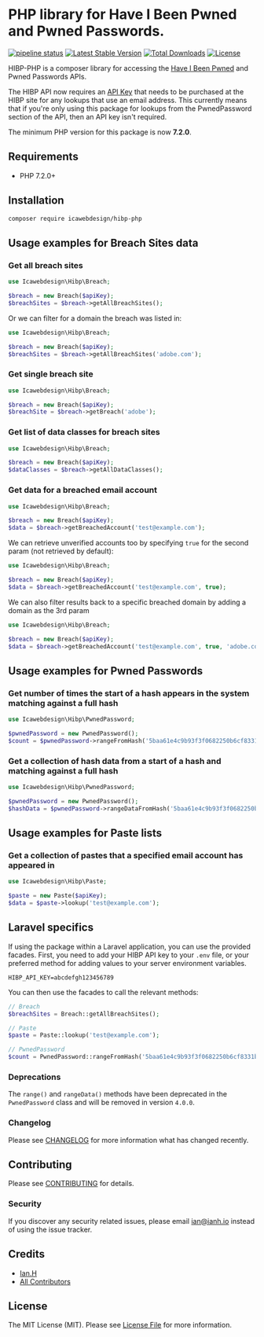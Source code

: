 # PHP library for Have I Been Pwned and Pwned Passwords.

[![pipeline status](https://gitlab.2up.io/ian/hibp-php/badges/master/pipeline.svg)](https://gitlab.2up.io/ian/hibp-php/commits/master)
[![Latest Stable Version](https://poser.pugx.org/icawebdesign/hibp-php/version)](https://packagist.org/packages/icawebdesign/hibp-php)
[![Total Downloads](https://poser.pugx.org/icawebdesign/hibp-php/downloads)](https://packagist.org/packages/icawebdesign/hibp-php)
[![License](https://poser.pugx.org/icawebdesign/hibp-php/license)](https://packagist.org/packages/icawebdesign/hibp-php)

HIBP-PHP is a composer library for accessing the [Have I Been Pwned](https://haveibeenpwned.com) and Pwned Passwords APIs.

The HIBP API now requires an [API Key](https://haveibeenpwned.com/API/Key) that needs to be purchased at the HIBP site for any lookups that use an email address. This currently means that if you're only using this package for lookups from the PwnedPassword section of the API, then an API key isn't required.

The minimum PHP version for this package is now **7.2.0**.

## Requirements

* PHP 7.2.0+

## Installation
```bash
composer require icawebdesign/hibp-php
```

## Usage examples for Breach Sites data

### Get all breach sites
```php
use Icawebdesign\Hibp\Breach;

$breach = new Breach($apiKey);
$breachSites = $breach->getAllBreachSites();
```

Or we can filter for a domain the breach was listed in:

```php
use Icawebdesign\Hibp\Breach;

$breach = new Breach($apiKey);
$breachSites = $breach->getAllBreachSites('adobe.com');
```

### Get single breach site
```php
use Icawebdesign\Hibp\Breach;

$breach = new Breach($apiKey);
$breachSite = $breach->getBreach('adobe');
```

### Get list of data classes for breach sites
```php
use Icawebdesign\Hibp\Breach;

$breach = new Breach($apiKey);
$dataClasses = $breach->getAllDataClasses();
```

### Get data for a breached email account
```php
use Icawebdesign\Hibp\Breach;

$breach = new Breach($apiKey);
$data = $breach->getBreachedAccount('test@example.com');
```

We can retrieve unverified accounts too by specifying `true` for the second param (not retrieved by default):

```php
use Icawebdesign\Hibp\Breach;

$breach = new Breach($apiKey);
$data = $breach->getBreachedAccount('test@example.com', true);
```

We can also filter results back to a specific breached domain by adding a domain as the 3rd param

```php
use Icawebdesign\Hibp\Breach;

$breach = new Breach($apiKey);
$data = $breach->getBreachedAccount('test@example.com', true, 'adobe.com');
```

## Usage examples for Pwned Passwords

### Get number of times the start of a hash appears in the system matching against a full hash
```php
use Icawebdesign\Hibp\PwnedPassword;

$pwnedPassword = new PwnedPassword();
$count = $pwnedPassword->rangeFromHash('5baa61e4c9b93f3f0682250b6cf8331b7ee68fd8');
```

### Get a collection of hash data from a start of a hash and matching against a full hash
```php
use Icawebdesign\Hibp\PwnedPassword;

$pwnedPassword = new PwnedPassword();
$hashData = $pwnedPassword->rangeDataFromHash('5baa61e4c9b93f3f0682250b6cf8331b7ee68fd8');
```

## Usage examples for Paste lists

### Get a collection of pastes that a specified email account has appeared in
```php
use Icawebdesign\Hibp\Paste;

$paste = new Paste($apiKey);
$data = $paste->lookup('test@example.com');
```

## Laravel specifics
If using the package within a Laravel application, you can use the provided facades.
First, you need to add your HIBP API key to your `.env` file, or your preferred method for adding values to your server environment variables.

```
HIBP_API_KEY=abcdefgh123456789
```

You can then use the facades to call the relevant methods:

```php
// Breach
$breachSites = Breach::getAllBreachSites();

// Paste
$paste = Paste::lookup('test@example.com');

// PwnedPassword
$count = PwnedPassword::rangeFromHash('5baa61e4c9b93f3f0682250b6cf8331b7ee68fd8');
```

### Deprecations
The `range()` and `rangeData()` methods have been deprecated in the `PwnedPassword` class and will be removed in version `4.0.0`.

### Changelog

Please see [CHANGELOG](CHANGELOG.md) for more information what has changed recently.

## Contributing

Please see [CONTRIBUTING](CONTRIBUTING.md) for details.

### Security

If you discover any security related issues, please email ian@ianh.io instead of using the issue tracker.

## Credits

- [Ian.H](https://github.com/icawebdesign)
- [All Contributors](../../contributors)

## License

The MIT License (MIT). Please see [License File](LICENSE) for more information.
